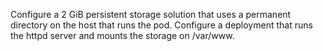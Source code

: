 Configure a 2 GiB persistent storage solution that uses a permanent directory on the host that runs the pod.
Configure a deployment that runs the httpd server and mounts the storage on /var/www.
